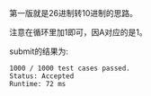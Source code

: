 第一版就是26进制转10进制的思路。

注意在循环里加1即可，因A对应的是1。

submit的结果为:
```
1000 / 1000 test cases passed.
Status: Accepted
Runtime: 72 ms
```
